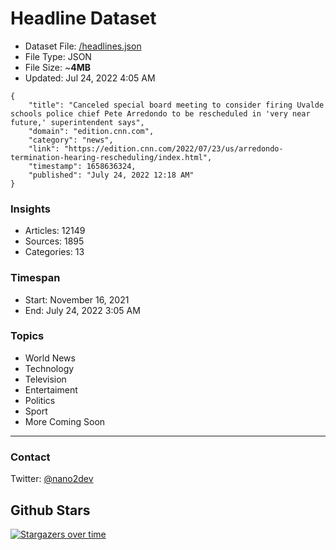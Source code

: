 # Headline Dataset

- Dataset File: [/headlines.json](https://raw.githubusercontent.com/fwd/news/master/headlines.json) 
- File Type: JSON
- File Size: ~**4MB**
- Updated: Jul 24, 2022 4:05 AM

```
{
    "title": "Canceled special board meeting to consider firing Uvalde schools police chief Pete Arredondo to be rescheduled in 'very near future,' superintendent says",
    "domain": "edition.cnn.com",
    "category": "news",
    "link": "https://edition.cnn.com/2022/07/23/us/arredondo-termination-hearing-rescheduling/index.html",
    "timestamp": 1658636324,
    "published": "July 24, 2022 12:18 AM"
}
```

### Insights

- Articles: 12149
- Sources: 1895
- Categories: 13

### Timespan

- Start: November 16, 2021
- End: July 24, 2022 3:05 AM

### Topics

- World News
- Technology
- Television
- Entertaiment
- Politics
- Sport
- More Coming Soon

---

### Contact 

Twitter: [@nano2dev](https://twitter.com/nano2dev)

## Github Stars

[![Stargazers over time](https://starchart.cc/fwd/news.svg)](https://starchart.cc/fwd/news)
	